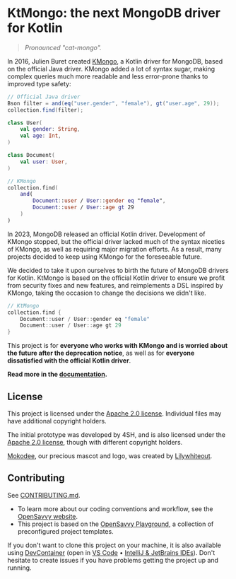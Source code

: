 # KtMongo: the next MongoDB driver for Kotlin

> _Pronounced "cat-mongo"._

In 2016, Julien Buret created [KMongo](https://litote.org/kmongo/), a Kotlin driver for MongoDB, based on the official Java driver. KMongo added a lot of syntax sugar, making complex queries much more readable and less error-prone thanks to improved type safety:
```java
// Official Java driver
Bson filter = and(eq("user.gender", "female"), gt("user.age", 29));
collection.find(filter);
```

```kotlin
class User(
	val gender: String,
	val age: Int,
)

class Document(
	val user: User,
)

// KMongo
collection.find(
	and(
		Document::user / User::gender eq "female",
		Document::user / User::age gt 29
	)
)
```

In 2023, MongoDB released an official Kotlin driver. Development of KMongo stopped, but the official driver lacked much of the syntax niceties of KMongo, as well as requiring major migration efforts. As a result, many projects decided to keep using KMongo for the foreseeable future.

We decided to take it upon ourselves to birth the future of MongoDB drivers for Kotlin. KtMongo is based on the official Kotlin driver to ensure we profit from security fixes and new features, and reimplements a DSL inspired by KMongo, taking the occasion to change the decisions we didn't like.

```kotlin
// KtMongo
collection.find {
	Document::user / User::gender eq "female"
	Document::user / User::age gt 29
}
```

This project is for **everyone who works with KMongo and is worried about the future after the deprecation notice**, as well as for **everyone dissatisfied with the official Kotlin driver**.

**Read more in the [documentation](https://ktmongo.opensavvy.dev).**

## License

This project is licensed under the [Apache 2.0 license](LICENSE).
Individual files may have additional copyright holders.

The initial prototype was developed by 4SH, and is also licensed under the [Apache 2.0 license](prototype/LICENSE), though with different copyright holders.

[Mokodee](docs/website/docs/assets/logo.svg), our precious mascot and logo, was created by [Lilywhiteout](https://bsky.app/profile/lilywhiteout.bsky.social).

## Contributing

See [CONTRIBUTING.md](CONTRIBUTING.md).
- To learn more about our coding conventions and workflow, see the [OpenSavvy website](https://opensavvy.dev/open-source/index.html).
- This project is based on the [OpenSavvy Playground](docs/playground/README.md), a collection of preconfigured project templates.

If you don't want to clone this project on your machine, it is also available using [DevContainer](https://containers.dev/) (open in [VS Code](https://code.visualstudio.com/docs/devcontainers/containers) • [IntelliJ & JetBrains IDEs](https://www.jetbrains.com/help/idea/connect-to-devcontainer.html)). Don't hesitate to create issues if you have problems getting the project up and running.
